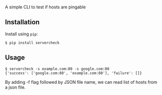A simple CLI to test if hosts are pingable
## Installation
Install using `pip`:
```
$ pip install servercheck
```
## Usage
```
$ servercheck -s example.com:80 -s google.com:80
{'success': ['google.com:80', 'example.com:80'], 'failure': []}
```
By adding -f flag followed by JSON file name, we can read list of hosts from a json file.
